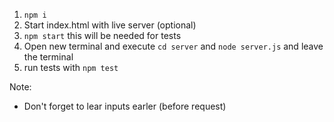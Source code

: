 
1. `npm i`
2. Start index.html with live server (optional)
3. `npm start` this will be needed for tests
4. Open new terminal and execute `cd server` and `node server.js` and leave the terminal 
5. run tests with `npm test`

Note:
 * Don't forget to lear inputs earler (before request)
 